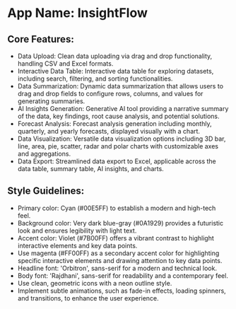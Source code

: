 # **App Name**: InsightFlow

## Core Features:

- Data Upload: Clean data uploading via drag and drop functionality, handling CSV and Excel formats.
- Interactive Data Table: Interactive data table for exploring datasets, including search, filtering, and sorting functionalities.
- Data Summarization: Dynamic data summarization that allows users to drag and drop fields to configure rows, columns, and values for generating summaries.
- AI Insights Generation: Generative AI tool providing a narrative summary of the data, key findings, root cause analysis, and potential solutions.
- Forecast Analysis: Forecast analysis generation including monthly, quarterly, and yearly forecasts, displayed visually with a chart.
- Data Visualization: Versatile data visualization options including 3D bar, line, area, pie, scatter, radar and polar charts with customizable axes and aggregations.
- Data Export: Streamlined data export to Excel, applicable across the data table, summary table, AI insights, and charts.

## Style Guidelines:

- Primary color: Cyan (#00E5FF) to establish a modern and high-tech feel.
- Background color: Very dark blue-gray (#0A1929) provides a futuristic look and ensures legibility with light text.
- Accent color: Violet (#7B00FF) offers a vibrant contrast to highlight interactive elements and key data points.
- Use magenta (#FF00FF) as a secondary accent color for highlighting specific interactive elements and drawing attention to key data points.
- Headline font: 'Orbitron', sans-serif for a modern and technical look.
- Body font: 'Rajdhani', sans-serif for readability and a contemporary feel.
- Use clean, geometric icons with a neon outline style.
- Implement subtle animations, such as fade-in effects, loading spinners, and transitions, to enhance the user experience.
